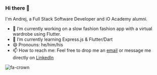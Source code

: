 ### Hi there 👋
I'm Andrej, a Full Stack Software Developer and iO Academy alumni. 

- 🔭 I’m currently working on a slow fashion fashion app with a virtual wardrobe using Flutter.
- 🌱 I’m currently learning Express.js & Flutter/Dart
- 😄 Pronouns: he/him/his
- 📫 How to reach me: Feel free to drop me an [email](andrej.hagenmueller@gmail.com) or message me directly on [LinkedIn](https://www.linkedin.com/in/andrejhagenmueller/)

![fa-crown](fa-crown.svg)

<!--
**ndrj19/ndrj19** is a ✨ _special_ ✨ repository because its `README.md` (this file) appears on your GitHub profile.

Here are some ideas to get you started:

- 🔭 I’m currently working on ...
- 🌱 I’m currently learning ...
- 👯 I’m looking to collaborate on ...
- 🤔 I’m looking for help with ...
- 💬 Ask me about ...
- 📫 How to reach me: ...
- 😄 Pronouns: ...
- ⚡ Fun fact: ...
-->
